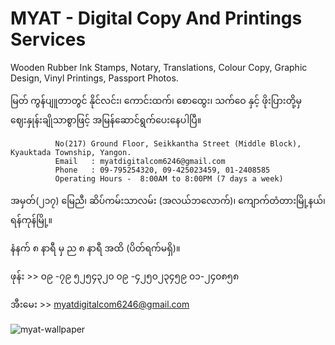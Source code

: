 # MYAT - Digital Copy And Printings Services      

Wooden Rubber Ink Stamps, Notary, Translations, Colour Copy, Graphic Design, Vinyl Printings, Passport Photos.       


   မြတ် ကွန်ပျူတာတွင် နိုင်လင်း၊ ကောင်းထက်၊ စောထွေး၊ သက်ဝေ နှင့် ဖိုးပြားတို့မှ ဈေးနှုန်းချိုသာစွာဖြင့် အမြန်ဆောင်ရွက်ပေးနေပါပြီ။        
              
              No(217) Ground Floor, Seikkantha Street (Middle Block), Kyauktada Township, Yangon.      
              Email   : myatdigitalcom6246@gmail.com
              Phone   : 09-795254320, 09-425023459, 01-2408585
              Operating Hours -  8:00AM to 8:00PM (7 days a week)
              
   အမှတ်(၂၁၇) မြေညီ၊ ဆိပ်ကမ်းသာလမ်း (အလယ်ဘလောက်)၊ ကျောက်တံတားမြို့နယ်၊ ရန်ကုန်မြို့။         
  
   နံနက် ၈ နာရီ မှ ည ၈ နာရီ အထိ (ပိတ်ရက်မရှိ)။
                
   ဖုန်း   >>   ၀၉ -၇၉ ၅၂၅၄၃၂၀      ၀၉ -၄၂၅၀၂၃၄၅၉      ၀၁-၂၄၀၈၅၈         

အီးမေး  >>  myatdigitalcom6246@gmail.com       


![myat-wallpaper](docs/wallpaper.png) 

